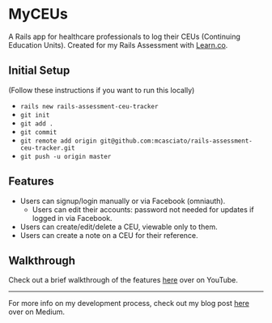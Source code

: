 # MyCEUs

A Rails app for healthcare professionals to log their CEUs (Continuing Education Units). Created for my Rails Assessment with [Learn.co](https://learn.co/with/mcasciato).

## Initial Setup
(Follow these instructions if you want to run this locally)
- `rails new rails-assessment-ceu-tracker`
- `git init`
- `git add .`
- `git commit`
- `git remote add origin git@github.com:mcasciato/rails-assessment-ceu-tracker.git`
- `git push -u origin master`

## Features
- Users can signup/login manually or via Facebook (omniauth).
  - Users can edit their accounts: password not needed for updates if logged in via Facebook.
- Users can create/edit/delete a CEU, viewable only to them.
- Users can create a note on a CEU for their reference.

## Walkthrough
Check out a brief walkthrough of the features [here]() over on YouTube.
***
For more info on my development process, check out my blog post [here](https://medium.com/@mcasciato/myceus-c39ecba55489#.76pau7gav) over on Medium.
